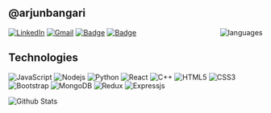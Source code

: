 ## @arjunbangari

<img align='right' src="https://github-readme-stats.vercel.app/api/top-langs/?username=arjunbangari&layout=compact" alt="languages">

[![LinkedIn](https://img.shields.io/badge/-LinkedIn-blue?style=flat-square&logo=linkedin&link=https://www.linkedin.com/in/arjun-singh-8b93ab174/)](https://www.linkedin.com/in/arjun-singh-8b93ab174/)
[![Gmail](https://img.shields.io/badge/-Gmail-red?style=up-square&logo=gmail&logoColor=white&link=mailto:sarjun99718@gmail.com)](mailto:sarjun99718@gmail.com)
[![Badge](https://cp-logo.vercel.app/codechef/arjunbangari)](https://www.codechef.com/users/arjunbangari)
[![Badge](https://cp-logo.vercel.app/codeforces/arjunbangari)](https://codeforces.com/profile/arjunbangari)


## Technologies

![JavaScript](https://img.shields.io/badge/-JavaScript-black?style=flat-square&logo=javascript)
![Nodejs](https://img.shields.io/badge/-Nodejs-black?style=flat-square&logo=Node.js)
![Python](https://img.shields.io/badge/-Python-black?style=flat-square&logo=Python)
![React](https://img.shields.io/badge/-React-black?style=flat-square&logo=react)
![C++](https://img.shields.io/badge/-C++-00599C?style=flat-square&logo=c)
![HTML5](https://img.shields.io/badge/-HTML5-E34F26?style=flat-square&logo=html5&logoColor=white)
![CSS3](https://img.shields.io/badge/-CSS3-1572B6?style=flat-square&logo=css3)
![Bootstrap](https://img.shields.io/badge/-Bootstrap-563D7C?style=flat-square&logo=bootstrap)
![MongoDB](https://img.shields.io/badge/-MongoDB-black?style=flat-square&logo=mongodb)
![Redux](https://img.shields.io/badge/-Redux-black?style=flat-square&logo=Redux)
![Expressjs](https://img.shields.io/badge/express.js-black.svg?style=flat-square&logo=express&logoColor=%2361DAFB")

![Github Stats](https://github-readme-stats.vercel.app/api?username=arjunbangari&count_private=true&show_icons=true&include_all_commits=true)

